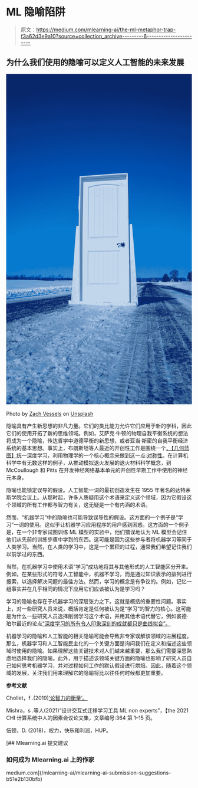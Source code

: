 # ML 隐喻陷阱

> 原文：<https://medium.com/mlearning-ai/the-ml-metaphor-trap-f3a62d3e9a10?source=collection_archive---------6----------------------->

## 为什么我们使用的隐喻可以定义人工智能的未来发展

![](img/0276b15cd1820351cc1068d45490b444.png)

Photo by [Zach Vessels](https://unsplash.com/@zvessels55?utm_source=medium&utm_medium=referral) on [Unsplash](https://unsplash.com?utm_source=medium&utm_medium=referral)

隐喻具有产生新思想的非凡力量。它们的类比能力允许它们应用于新的学科，因此它们的使用开拓了新的思维领域。例如，艾萨克·牛顿的物理自我平衡系统的想法将成为一个隐喻，传达哲学中道德平衡的新思想，或者亚当·斯密的自我平衡经济系统的基本思想。事实上，布朗斯坦等人最近的开创性工作是围绕一个[、【几何蓝图】](https://geometricdeeplearning.com/)统一深度学习，利用物理学的一个核心概念来做到这一点:[对称性](https://towardsdatascience.com/geometric-foundations-of-deep-learning-94cdd45b451d)。在计算机科学中有无数这样的例子，从推动模拟退火发展的退火材料科学概念，到 McCoullough 和 Pitts 在开发神经网络基本单元的开创性早期工作中使用的神经元本身。

隐喻也能锁定误导的假设。人工智能一词的最初创造发生在 1955 年著名的达特茅斯学院会议上。从那时起，许多人质疑用这个术语来定义这个领域，因为它假设这个领域的所有工作都与智力有关，这无疑是一个有内涵的术语。

然而，“机器学习”中的隐喻也可能导致误导性的假设。这方面的一个例子是“学习”一词的使用。这似乎让机器学习应用程序的用户感到困惑。这方面的一个例子是，在一个非专家试图训练 ML 模型的实验中，他们错误地认为 ML 模型会记住他们从先前的训练步骤中学到的东西。这可能是因为这些参与者将机器学习等同于人类学习。当然，在人类的学习中，这是一个累积的过程，通常我们希望记住我们以前学过的东西。

当然，在机器学习中使用术语“学习”成功地将其与其他形式的人工智能区分开来。例如，在某些形式的符号人工智能中，机器不学习，而是通过知识表示的排列进行搜索，以选择解决问题的最佳方法。然而，学习的概念是有争议的。例如，记忆一组事实并在几乎相同的情况下应用它们应该被认为是学习吗？

学习的隐喻也存在于机器学习的深层张力之下。这就是概括的重要性问题。事实上，对一些研究人员来说，概括肯定是任何被认为是“学习”的智力的核心。这可能是为什么一些研究人员选择削弱学习这个术语，并用其他术语代替它，例如裘德·珀尔最近的论点[“深度学习的所有令人印象深刻的成就都只是曲线拟合”。](https://www.quantamagazine.org/to-build-truly-intelligent-machines-teach-them-cause-and-effect-20180515/)

机器学习的隐喻和人工智能的相关隐喻可能会导致非专家误解该领域的进展程度。那么，机器学习和人工智能民主化的一个关键方面是询问我们在定义和描述这些领域时使用的隐喻。如果理解这些关键技术对人们越来越重要，那么我们需要深思熟虑地选择我们的隐喻。此外，用于描述该领域关键方面的隐喻也影响了研究人员自己如何思考机器学习，并对过程如何工作的默认假设进行烘焙。因此，随着这个领域的发展，关注我们用来理解它的隐喻将比以往任何时候都更加重要。

**参考文献**

Chollet，f .(2019)[‘论智力的衡量’。](https://arxiv.org/pdf/1911.01547.pdf)

Mishra，s .等人(2021)“设计交互式迁移学习工具 ML non experts”，【the 2021 CHI 计算系统中人的因素会议论文集，文章编号:364 第 1–15 页。

伍顿，D. (2018)，权力，快乐和利润，HUP。

[](/mlearning-ai/mlearning-ai-submission-suggestions-b51e2b130bfb) [## Mlearning.ai 提交建议

### 如何成为 Mlearning.ai 上的作家

medium.com](/mlearning-ai/mlearning-ai-submission-suggestions-b51e2b130bfb)